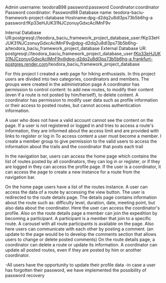 Admin username: teodoraB98
password:password
Coordinator:coordinator
Password coordinator: Password98
Database name: teodora-baciu-framework-project-database
Hostname:dpg-d2dq2u8dl3ps73b5b6hg-a
password:fKp33eHJUK31NJCzonuyGdxcAcIMnF9v

Internal Database UR:postgresql://teodora_baciu_framework_project_database_user:fKp33eHJUK31NJCzonuyGdxcAcIMnF9v@dpg-d2dq2u8dl3ps73b5b6hg-a/teodora_baciu_framework_project_database
External Database UR: postgresql://teodora_baciu_framework_project_database_user:fKp33eHJUK31NJCzonuyGdxcAcIMnF9v@dpg-d2dq2u8dl3ps73b5b6hg-a.frankfurt-postgres.render.com/teodora_baciu_framework_project_database

For this project I created a web page for hiking enthusiasts. In this project users are divided into two categories, coordinators and members.
The groups were created in the administration page
A coordinator has permission to control content: to add new routes, to modify their content (even if a route is not posted by him/herself), 
to delete content. A coordinator has permission to modify user data such as profile information or their access to posted routes, but cannot access authentication information.

A user who does not have a valid account cannot see the content on the page. 
If a user is not registered or logged in and tries to access a route's information, they are informed about the access limit and are provided with links to register or log in
To access content a user must become a member. 
I create a member group to give permission to the valid users to access the information about the trails and the coordinator that posts each trail

In the navigation bar, users can access the home page which contains the list of routes posted by all coordinators, they can log in or register, or if they are logged in they can access the profile page.
If the user is a coordinator, it can access the page to create a new instance for a route from the navigation bar.

On the home page users have a list of the routes instance. A user can access the data of a route by accessing the view button. 
The user is redirected to the route details page. The details page contains information about the route such as: difficulty level, duration, date, meeting point, but also data about the coordinator. Here the user can access the coordinator's profile. 
Also on the route details page a member can join the expedition by becoming a participant. A participant is a member that join to a specific route.
A carousel with all route participants is available on the page. 
Also here users can communicate with each other by posting a comment.
(an update to the page would be to develop the comments section that allows users to change or delete posted comments)
On the route details page, a coordinator can delete a route or update its information.
A coordinator can update all posted routes, even if they are posted by him or another coordinator.

-All users have the opportunity to update their profile data
-in case a user has forgotten their password, we have implemented the possibility of password recovery
